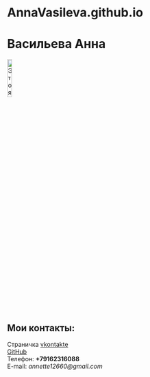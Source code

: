 # AnnaVasileva.github.io
  <!doctype html>
  <html>
    <head>
      <meta charset="utf-8">
      <title>Моя личная страничка</title>
    </head>
    <body> 
      <left><h1>Васильева Анна</h1></left>
      <left><img alt="Это я" width="15%" src="https://pp.userapi.com/c627822/v627822156/38d25/TRG13RvjxVw.jpg"></left>
      <br/>
      <h2> Мои контакты:</h2>
      Страничка <a href=https://vk.com/annette16/>vkontakte</a>
      <br/>
      <a href=https://github.com/vasileva126>GitHub</a>
      <br/>
      Телефон: <b>+79162316088</b>
      <br/>
      E-mail: <i>annette12660@gmail.com</i>
    </body>
  </html>
